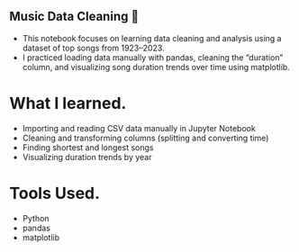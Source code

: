 ## Music Data Cleaning 🎵

- This notebook focuses on learning data cleaning and analysis using a dataset of top songs from 1923–2023.
- I practiced loading data manually with pandas, cleaning the “duration” column, and visualizing song duration trends over time using matplotlib.

# What I learned.

- Importing and reading CSV data manually in Jupyter Notebook
- Cleaning and transforming columns (splitting and converting time)
- Finding shortest and longest songs
- Visualizing duration trends by year

# Tools Used.

- Python
- pandas
- matplotlib
